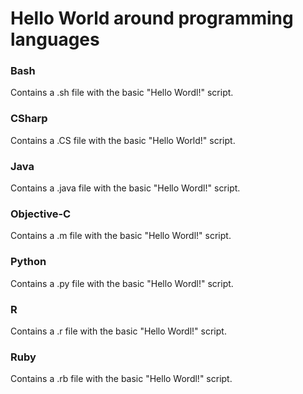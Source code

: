 # Hello World around programming languages
### Bash
Contains a .sh file with the basic "Hello Wordl!" script.
### CSharp
Contains a .CS file with the basic "Hello World!" script.
### Java
Contains a .java file with the basic "Hello Wordl!" script.
### Objective-C
Contains a .m file with the basic "Hello Wordl!" script.
### Python
Contains a .py file with the basic "Hello Wordl!" script.
### R
Contains a .r file with the basic "Hello Wordl!" script.
### Ruby
Contains a .rb file with the basic "Hello Wordl!" script.